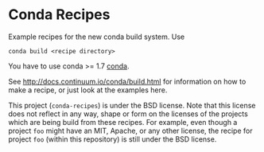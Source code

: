 # Conda Recipes

Example recipes for the new conda build system.  Use

    conda build <recipe directory>

You have to use conda >= 1.7
[conda](https://github.com/continuumio/conda).

See http://docs.continuum.io/conda/build.html for information on how to make a recipe,
or just look at the examples here.

This project (`conda-recipes`) is under the BSD license.  Note that this
license does not reflect in any way, shape or form on the licenses of the
projects which are being build from these recipes.  For example, even
though a project `foo` might have an MIT, Apache, or any other license,
the recipe for project `foo` (within this repository) is still under the
BSD license.
